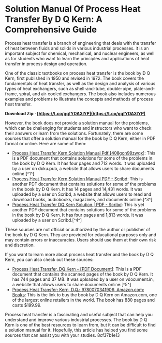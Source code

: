 
 
# Solution Manual Of Process Heat Transfer By D Q Kern: A Comprehensive Guide
 
Process heat transfer is a branch of engineering that deals with the transfer of heat between fluids and solids in various industrial processes. It is an important subject for chemical, mechanical, and nuclear engineers, as well as for students who want to learn the principles and applications of heat transfer in process design and operation.
 
One of the classic textbooks on process heat transfer is the book by D Q Kern, first published in 1950 and revised in 1972. The book covers the fundamentals of heat transfer, as well as the design and analysis of various types of heat exchangers, such as shell-and-tube, double-pipe, plate-and-frame, spiral, and air-cooled exchangers. The book also includes numerous examples and problems to illustrate the concepts and methods of process heat transfer.
 
**Download Zip · [https://t.co/gqfYDA3lYP](https://t.co/gqfYDA3lYP)**


 
However, the book does not provide a solution manual for the problems, which can be challenging for students and instructors who want to check their answers or learn from the solutions. Fortunately, there are some sources that offer a solution manual for the book by D Q Kern, either in PDF format or online. Here are some of them:
 
- [Process Heat Transfer Kern Solution Manual Pdf \[408gon99zwqx\]](https://doku.pub/documents/process-heat-transfer-kern-solution-manual-pdf-408gon99zwqx): This is a PDF document that contains solutions for some of the problems in the book by D Q Kern. It has four pages and 712 words. It was uploaded by a user on doku.pub, a website that allows users to share documents online.[^1^]
- [Process Heat Transfer Kern Solution Manual PDF - Scribd](https://www.scribd.com/document/399301914/PDF-Process-Heat-Transfer-Kern-Solution-Manual-PDF): This is another PDF document that contains solutions for some of the problems in the book by D Q Kern. It has 14 pages and 14,431 words. It was uploaded by a user on Scribd, a website that allows users to read and download books, audiobooks, magazines, and documents online.[^3^]
- [Process Heat Transfer DQ Kern Solution | PDF - Scribd](https://www.scribd.com/document/410758025/Process-Heat-Transfer-Dq-Kern-Solution): This is yet another PDF document that contains solutions for some of the problems in the book by D Q Kern. It has four pages and 1,813 words. It was uploaded by a user on Scribd.[^4^]

These sources are not official or authorized by the author or publisher of the book by D Q Kern. They are provided for educational purposes only and may contain errors or inaccuracies. Users should use them at their own risk and discretion.
 
If you want to learn more about process heat transfer and the book by D Q Kern, you can also check out these sources:

- [Process Heat Transfer, DQ Kern - \[PDF Document\]](https://vdocument.in/process-heat-transfer-dq-kern-5652d4f07f235.html): This is a PDF document that contains the scanned pages of the book by D Q Kern. It has 744 pages and 37 MB. It was uploaded by a user on vdocument.in, a website that allows users to share documents online.[^5^]
- [Process Heat Transfer: Kern, D.Q.: 9780070341906: Amazon.com: Books](https://www.amazon.com/Process-Heat-Transfer-D-Kern/dp/0070341907): This is the link to buy the book by D Q Kern on Amazon.com, one of the largest online retailers in the world. The book has 880 pages and costs $199.99.

Process heat transfer is a fascinating and useful subject that can help you understand and improve various industrial processes. The book by D Q Kern is one of the best resources to learn from, but it can be difficult to find a solution manual for it. Hopefully, this article has helped you find some sources that can assist you with your studies.
 8cf37b1e13
 
